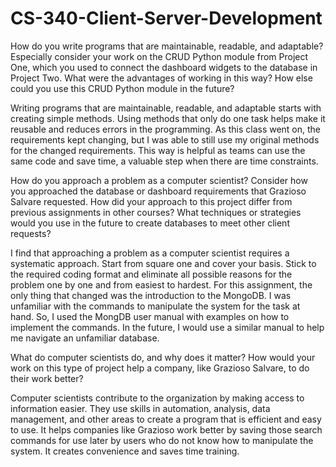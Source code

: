 # CS-340-Client-Server-Development

How do you write programs that are maintainable, readable, and adaptable? Especially consider your work on the CRUD Python module from Project One, which you used to connect the dashboard widgets to the database in Project Two. What were the advantages of working in this way? How else could you use this CRUD Python module in the future?

  Writing programs that are maintainable, readable, and adaptable starts with creating simple methods. Using methods that only do one task helps make it reusable and reduces errors in the programming. As this class went on, the requirements kept changing, but I was able to still use my original methods for the changed requirements. This way is helpful as teams can use the same code and save time, a valuable step when there are time constraints. 

How do you approach a problem as a computer scientist? Consider how you approached the database or dashboard requirements that Grazioso Salvare requested. How did your approach to this project differ from previous assignments in other courses? What techniques or strategies would you use in the future to create databases to meet other client requests?

   I find that approaching a problem as a computer scientist requires a systematic approach. Start from square one and cover your basis. Stick to the required coding format and eliminate all possible reasons for the problem one by one and from easiest to hardest. For this assignment, the only thing that changed was the introduction to the MongoDB. I was unfamiliar with the commands to manipulate the system for the task at hand. So, I used the MongDB user manual with examples on how to implement the commands. In the future, I would use a similar manual to help me navigate an unfamiliar database. 

What do computer scientists do, and why does it matter? How would your work on this type of project help a company, like Grazioso Salvare, to do their work better?

   Computer scientists contribute to the organization by making access to information easier. They use skills in automation, analysis, data management, and other areas to create a program that is efficient and easy to use. It helps companies like Grazioso work better by saving those search commands for use later by users who do not know how to manipulate the system. It creates convenience and saves time training. 
